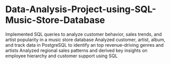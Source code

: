 # Data-Analysis-Project-using-SQL-Music-Store-Database
Implemented SQL queries to analyze customer behavior, sales trends, and artist popularity in a music store database  Analyzed customer, artist, album, and track data in PostgreSQL to identify an top revenue-driving genres and artists  Analyzed regional sales patterns and derived key insights on employee hierarchy and customer support using SQL

